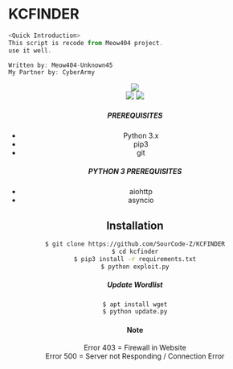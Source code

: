 # KCFINDER

```js
<Quick Introduction>
This script is recode from Meow404 project. 
use it well.  

Written by: Meow404-Unknown45 
My Partner by: CyberArmy
```
<center><img src="https://discord.c99.nl/widget/theme-2/447411230098063362.png">
<br>
<img src="https://camo.githubusercontent.com/9b5d1403f6b687a8f767b783ffd41f51f92389715dee17a1cd5c8919697af395/68747470733a2f2f692e696d6775722e636f6d2f55675a33644c662e706e67">
  <img src="https://camo.githubusercontent.com/974d654c738a235b1c58b986a847fee2f7d97294f73e6d5d3243be5b1e2105f0/68747470733a2f2f696d6775722e636f6d2f366471537442582e706e67">
  
##### PREREQUISITES
* Python 3.x 
* pip3
* git

##### PYTHON 3 PREREQUISITES
* aiohttp
* asyncio

## Installation
```sh
$ git clone https://github.com/SourCode-Z/KCFINDER
$ cd kcfinder
$ pip3 install -r requirements.txt
$ python exploit.py
```
##### Update Wordlist
```sh
$ apt install wget
$ python update.py
```
#### Note
Error 403 = Firewall in Website <br />
Error 500 = Server not Responding / Connection Error
